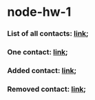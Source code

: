 # node-hw-1

### List of all contacts: [link](https://ibb.co/khT4MjJ);

### One contact: [link](https://ibb.co/f8L5c8G);

### Added contact: [link](https://ibb.co/8g7wMLN);

### Removed contact: [link](https://ibb.co/XW5yg8M);
